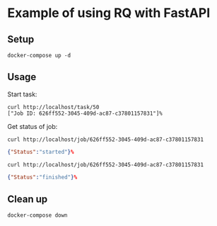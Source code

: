 # Example of using RQ with FastAPI
## Setup
```shell
docker-compose up -d
```

## Usage
Start task:

```shell
curl http://localhost/task/50
["Job ID: 626ff552-3045-409d-ac87-c37801157831"]%
```

Get status of job:

```shell
curl http://localhost/job/626ff552-3045-409d-ac87-c37801157831
```
```json
{"Status":"started"}% 
```

```shell
curl http://localhost/job/626ff552-3045-409d-ac87-c37801157831
```
```json
{"Status":"finished"}% 
```

## Clean up
```shell
docker-compose down
```

